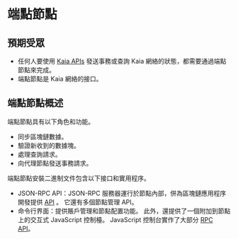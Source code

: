 # 端點節點

## 預期受眾<a id="intended-audience"></a>

- 任何人要使用 [Kaia APIs](../../references/json-rpc/klay/account-created) 發送事務或查詢 Kaia 網絡的狀態，都需要通過端點節點來完成。
- 端點節點是 Kaia 網絡的接口。

## 端點節點概述<a id="endpoint-node-overview"></a>

端點節點具有以下角色和功能。

- 同步區塊鏈數據。
- 驗證新收到的數據塊。
- 處理查詢請求。
- 向代理節點發送事務請求。

端點節點安裝二進制文件包含以下接口和實用程序。

- JSON-RPC API：JSON-RPC 服務器運行於節點內部，併為區塊鏈應用程序開發提供 [API](../../references/json-rpc/klay/account-created) 。 它還有多個節點管理 API。
- 命令行界面：提供賬戶管理和節點配置功能。 此外，還提供了一個附加到節點上的交互式 JavaScript 控制檯。 JavaScript 控制台實作了大部分 [RPC API](../../references/json-rpc/references.md)。